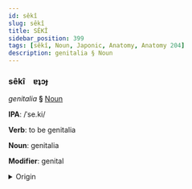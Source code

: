 ```yaml
---
id: sêkî
slug: sêkî
title: SÊKÎ
sidebar_position: 399
tags: [sêkî, Noun, Japonic, Anatomy, Anatomy 204]
description: genitalia § Noun
---
```


### sêkî&emsp;<span kind="abugida">ɐʇɔɟ</span>

*genitalia* **§** [Noun](../../tags/Noun)

**IPA**: /ˈse.ki/

**Verb**: to be genitalia

**Noun**: genitalia

**Modifier**: genital

<details>
    <summary>Origin</summary>
    Japanese せいき seiki [se̞ːkʲi]<br/>
    <em>Japonic Language Family</em>
</details>